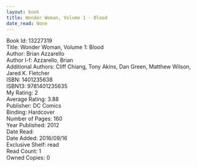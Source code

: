 ```yaml
---
layout: book
title: Wonder Woman, Volume 1 - Blood
date_read: None
---
```


Book Id: 13227319<br />
Title: Wonder Woman, Volume 1: Blood<br />
Author: Brian Azzarello<br />
Author l-f: Azzarello, Brian<br />
Additional Authors: Cliff Chiang, Tony Akins, Dan           Green, Matthew Wilson, Jared K. Fletcher<br />
ISBN: 1401235638<br />
ISBN13: 9781401235635<br />
My Rating: 2<br />
Average Rating: 3.88<br />
Publisher: DC Comics<br />
Binding: Hardcover<br />
Number of Pages: 160<br />
Year Published: 2012<br />
Date Read: <br />
Date Added: 2016/09/16<br />
Exclusive Shelf: read<br />
Read Count: 1<br />
Owned Copies: 0<br />

